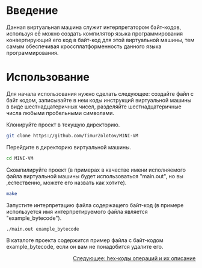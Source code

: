 # Введение

Данная виртуальная машина служит интерпретатором байт-кодов, используя её можно создать компилятор языка программирования конвертирующий его код в байт-код для этой виртуальной машины, тем самым обеспечивая кроссплатформенность данного языка программирования.

# Использование

Для начала использования нужно сделать следующее: создайте файл с байт кодом, записывайте в нем коды инструкций виртуальной машины в виде шестнадцатеричных чисел, разделяйте шестнадцатеричные числа любыми пробельными символами.

Клонируйте проект в текущую директорию.

```bash
git clone https://github.com/TimurZolotov/MINI-VM
```

Перейдите в директорию виртуальной машины.

```bash
cd MINI-VM
```

Скомпилируйте проект (в примерах в качестве имени исполняемого файла виртуальной машины будет использоваться "main.out", но вы ,естественно, можете его назвать как хотите).

```bash
make
```

Запустите интерпретацию файла содержащего байт-код (в примере используется имя интерпретируемого файла является "example\_bytecode").

```bash
./main.out example_bytecode
```

В каталоге проекта содержится пример файла с байт-кодом example\_bytecode, если он вам не понадобится удалите его.


<div align="right">
    <a href="https://github.com/TimurZolotov/MINI-VM/blob/master/docs/operations-codes.md">Следующее: hex-коды операций и их описание</a>
</div>
